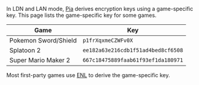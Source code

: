 In LDN and LAN mode, [Pia](Pia-Overview) derives encryption keys using a game-specific key. This page lists the game-specific key for some games.

| Game | Key |
| --- | --- |
| Pokemon Sword/Shield | `p1frXqxmeCZWFv0X` |
| Splatoon 2 | `ee182a63e216cdb1f51ad4bed8cf6508` |
| Super Mario Maker 2 | `667c18475889faab61f93ef1da180971` |

Most first-party games use [ENL](ENL-Key-Generation) to derive the game-specific key.